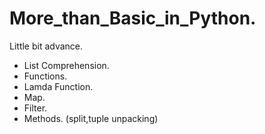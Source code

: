 # More_than_Basic_in_Python.

Little bit advance.

 * List Comprehension.
 * Functions.
 * Lamda Function.
 * Map.
 * Filter.
 * Methods. (split,tuple unpacking)

